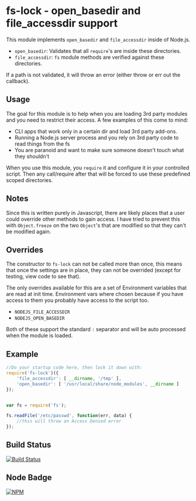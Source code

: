 fs-lock - open_basedir and file_accessdir support
=================================================

This module implements `open_basedir` and `file_accessdir` inside of Node.js.

   * `open_basedir`: Validates that all `require`'s are inside these directories.
   * `file_accessdir`: `fs` module methods are verified against these directories.

If a path is not validated, it will throw an error (either throw or err out the callback).

Usage
-----

The goal for this module is to help when you are loading 3rd party modules and you need
to restrict their access. A few examples of this come to mind:

   * CLI apps that work only in a certain dir and load 3rd party add-ons.
   * Running a Node.js server process and you rely on 3rd party code to read things from the fs
   * You are paranoid and want to make sure someone doesn't touch what they shouldn't

When you use this module, you `require` it and configure it in your controlled script.
Then any call/require after that will be forced to use these predefined scoped directories.

Notes
-----

Since this is written purely in Javascript, there are likely places that a user could
override other methods to gain access. I have tried to prevent this with `Object.freeze`
on the two `Object`'s that are modified so that they can't be modified again.

Overrides
---------

The constructor to `fs-lock` can not be called more than once, this means that once the
settings are in place, they can not be overrided (except for testing, view code to see that).

The only overrides available for this are a set of Environment variables that are read
at init time. Environment vars where chosen because if you have access to them you
probably have access to the script too.

   * `NODEJS_FILE_ACCESSDIR`
   * `NODEJS_OPEN_BASEDIR`

Both of these support the standard `:` separator and will be auto processed when
the module is loaded.

Example
-------

```javascript
//Do your startup code here, then lock it down with:
require('fs-lock')({
    'file_accessdir': [ __dirname, '/tmp' ],
    'open_basedir': [ '/usr/local/share/node_modules', __dirname ]
});


var fs = require('fs');

fs.readFile('/etc/passwd', function(err, data) {
    //this will throw an Access Denied error
});
```

Build Status
------------

[![Build Status](https://secure.travis-ci.org/yahoo/fs-lock.png?branch=master)](http://travis-ci.org/yahoo/fs-lock)

Node Badge
----------

[![NPM](https://nodei.co/npm/fs-lock.png)](https://nodei.co/npm/fs-lock/)
